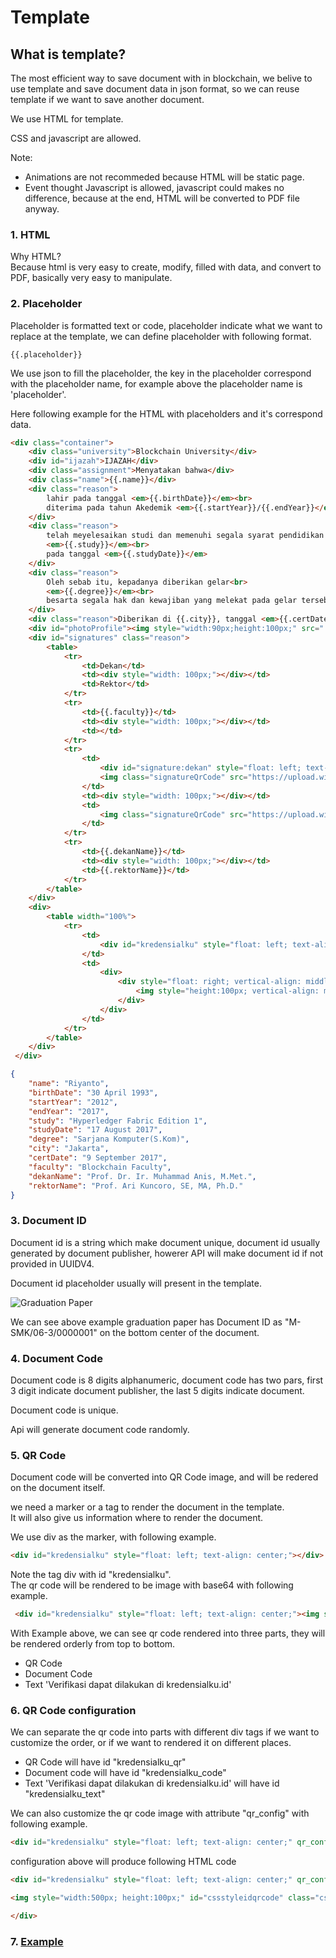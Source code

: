 # Template

## What is template?

The most efficient way to save document with in blockchain, we belive to use template and save document data in json format, so we can reuse template if we want to save another document.

We use HTML for template.

CSS and javascript are allowed.

Note:

- Animations are not recommeded because HTML will be static page.
- Event thought Javascript is allowed, javascript could makes no difference, because at the end, HTML will be converted to PDF file anyway.

### 1. HTML

Why HTML?\
Because html is very easy to create, modify, filled with data, and convert to PDF, basically very easy to manipulate.

### 2. Placeholder

Placeholder is formatted text or code, placeholder indicate what we want to replace at the template, we can define placeholder with following format.

`{{.placeholder}}`

We use json to fill the placeholder, the key in the placeholder correspond with the placeholder name, for example above the placeholder name is 'placeholder'.

Here following example for the HTML with placeholders and it's correspond data.

```HTML
<div class="container">
    <div class="university">Blockchain University</div>
    <div id="ijazah">IJAZAH</div>
    <div class="assignment">Menyatakan bahwa</div>
    <div class="name">{{.name}}</div>
    <div class="reason">
        lahir pada tanggal <em>{{.birthDate}}</em><br>
        diterima pada tahun Akedemik <em>{{.startYear}}/{{.endYear}}</em>
    </div>
    <div class="reason">
        telah meyelesaikan studi dan memenuhi segala syarat pendidikan kesarjanaan pada Program Studi<br>
        <em>{{.study}}</em><br>
        pada tanggal <em>{{.studyDate}}</em>
    </div>
    <div class="reason">
        Oleh sebab itu, kepadanya diberikan gelar<br>
        <em>{{.degree}}</em><br>
        besarta segala hak dan kewajiban yang melekat pada gelar tersebut.
    </div>
    <div class="reason">Diberikan di {{.city}}, tanggal <em>{{.certDate}}</em></div>
    <div id="photoProfile"><img style="width:90px;height:100px;" src="../images/template_profile.jpeg"></div>
    <div id="signatures" class="reason">
        <table>
            <tr>
                <td>Dekan</td>
                <td><div style="width: 100px;"></div></td>
                <td>Rektor</td>
            </tr>
            <tr>
                <td>{{.faculty}}</td>
                <td><div style="width: 100px;"></div></td>
                <td></td>
            </tr>
            <tr>
                <td>
                    <div id="signature:dekan" style="float: left; text-align: center;" qr_config="size=100px">{{.faculty}}</div>
                    <img class="signatureQrCode" src="https://upload.wikimedia.org/wikipedia/commons/thumb/d/d0/QR_code_for_mobile_English_Wikipedia.svg/1024px-QR_code_for_mobile_English_Wikipedia.svg.png">
                </td>
                <td><div style="width: 100px;"></div></td>
                <td>
                    <img class="signatureQrCode" src="https://upload.wikimedia.org/wikipedia/commons/thumb/d/d0/QR_code_for_mobile_English_Wikipedia.svg/1024px-QR_code_for_mobile_English_Wikipedia.svg.png">
                </td>
            </tr>
            <tr>
                <td>{{.dekanName}}</td>
                <td><div style="width: 100px;"></div></td>
                <td>{{.rektorName}}</td>
            </tr>
        </table>
    </div>
    <div>
        <table width="100%">
            <tr>
                <td>
                    <div id="kredensialku" style="float: left; text-align: center;"></div>
                </td>
                <td>
                    <div>
                        <div style="float: right; vertical-align: middle;">
                            <img style="height:100px; vertical-align: middle;" src="../images/kredensialku_chainsmart_logo.jpg"/>
                        </div>
                    </div>
                </td>
            </tr>
        </table>
    </div>
 </div>
```

```json
{
    "name": "Riyanto",
    "birthDate": "30 April 1993",
    "startYear": "2012",
    "endYear": "2017",
    "study": "Hyperledger Fabric Edition 1",
    "studyDate": "17 August 2017",
    "degree": "Sarjana Komputer(S.Kom)",
    "city": "Jakarta",
    "certDate": "9 September 2017",
    "faculty": "Blockchain Faculty",
    "dekanName": "Prof. Dr. Ir. Muhammad Anis, M.Met.",
    "rektorName": "Prof. Ari Kuncoro, SE, MA, Ph.D."
}
```

### 3. Document ID

Document id is a string which make document unique, document id usually generated by document publisher, howerer API will make document id if not provided in UUIDV4.

Document id placeholder usually will present in the template.

![Graduation Paper](https://github.com/SolusiDataPintar/kredensialku-docs/master/images/Ijazah-SMK.webp?raw=true)

We can see above example graduation paper has Document ID as "M-SMK/06-3/0000001" on the bottom center of the document.

### 4. Document Code

Document code is 8 digits alphanumeric, document code has two pars, first 3 digit indicate document publisher, the last 5 digits indicate document.

Document code is unique.

Api will generate document code randomly.

### 5. QR Code

Document code will be converted into QR Code image, and will be redered on the document itself.

we need a marker or a tag to render the document in the template.\
It will also give us information where to render the document.

We use div as the marker, with following example.

```HTML
<div id="kredensialku" style="float: left; text-align: center;"></div>
```

Note the tag div with id "kredensialku".\
The qr code will be rendered to be image with base64 with following example.

```HTML
 <div id="kredensialku" style="float: left; text-align: center;"><img style="width:100px;height:100px;" src="data:image/jpeg;base64,..."/><div>ABCDEFGH</div><div>Verifikasi dapat dilakukan di kredensialku.id</div></div>
```

With Example above, we can see qr code rendered into three parts, they will be rendered orderly from top to bottom.

- QR Code
- Document Code
- Text 'Verifikasi dapat dilakukan di kredensialku.id'

### 6. QR Code configuration

We can separate the qr code into parts with different div tags if we want to customize the order, or if we want to rendered it on different places.

- QR Code will have id "kredensialku_qr"
- Document code will have id "kredensialku_code"
- Text 'Verifikasi dapat dilakukan di kredensialku.id' will have id "kredensialku_text"

We can also customize the qr code image with attribute "qr_config" with following example.

```HTML
<div id="kredensialku" style="float: left; text-align: center;" qr_config="size=100px id=cssstyleidqrcode class=cssstyleclassqrcode style='width:500px; height:100px;'"></div>
```

configuration above will produce following HTML code

```HTML
<div id="kredensialku" style="float: left; text-align: center;" qr_config="size=100px id=cssstyleidqrcode class=cssstyleclassqrcode style='width:500px; height:100px;'">

<img style="width:500px; height:100px;" id="cssstyleidqrcode" class="cssstyleclassqrcode" src="data:image/jpeg;base64,...base64qrcodeimage...">/>

</div>
```

### 7. [Example](https://github.com/SolusiDataPintar/kredensialku/blob/dev/examples/studycertificate.html)
